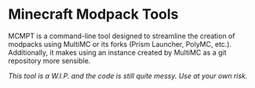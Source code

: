 # Minecraft Modpack Tools

MCMPT is a command-line tool designed to streamline the creation of modpacks using MultiMC or its forks (Prism Launcher, PolyMC, etc.). Additionally, it makes using an instance created by MultiMC as a git repository more sensible.

_This tool is a W.I.P. and the code is still quite messy. Use at your own risk._
